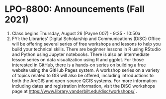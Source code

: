 # LPO-8800: Announcements (Fall 2021)

1. Class begins Thursday, August 26 (Payne 007) - 9:35 - 10:50a
2. FYI: the Libraries' Digital Scholarship and Communications (DiSC) Office will be offering several series of free workshops and lessons to help you build your technical skills. There are beginner lessons in R using RStudio and Python using Jupyter notebooks. There is also an intermediate lesson series on data visualization using R and ggplot. For those interested in GitHub, there is a hands-on series on building a free website using the GitHub Pages system. A workshop series on a variety of topics related to GIS will also be offered, including introductions to both the ArcGIS and open-source QGIS systems. For more information including dates and registration information, visit the DiSC workshops page at https://www.library.vanderbilt.edu/disc/workshops/ .


